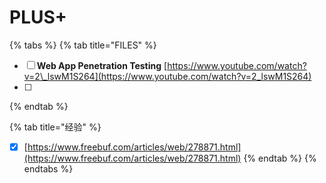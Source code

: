 # PLUS+

{% tabs %}
{% tab title="FILES" %}
* [ ] **Web App Penetration Testing**   [https://www.youtube.com/watch?v=2\_lswM1S264](https://www.youtube.com/watch?v=2_lswM1S264)
* [ ] 
{% endtab %}

{% tab title="经验" %}
* [x] [https://www.freebuf.com/articles/web/278871.html](https://www.freebuf.com/articles/web/278871.html)
{% endtab %}
{% endtabs %}

